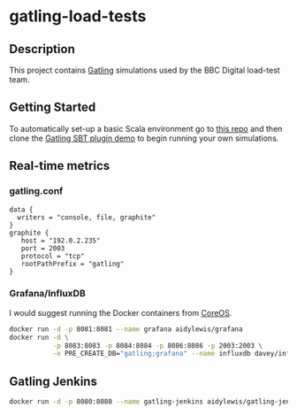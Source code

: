 gatling-load-tests 
==================

## Description

This project contains [Gatling](http://gatling.io/#/) simulations used 
by the BBC Digital load-test team. 

## Getting Started

To automatically set-up a basic Scala environment go to [this repo](https://github.com/aidylewis/basic-scala-env) and then
clone the [Gatling SBT plugin demo](https://github.com/gatling/gatling-sbt-plugin-demo) to begin running your own simulations. 
## Real-time metrics
### gatling.conf
```
data {
  writers = "console, file, graphite"
}
graphite {
   host = "192.0.2.235" 
   port = 2003
   protocol = "tcp"
   rootPathPrefix = "gatling"
}
```

### Grafana/InfluxDB

I would suggest running the Docker containers from [CoreOS](https://coreos.com/). 

```bash
docker run -d -p 8081:8081 --name grafana aidylewis/grafana
docker run -d \
           -p 8083:8083 -p 8084:8084 -p 8086:8086 -p 2003:2003 \
           -e PRE_CREATE_DB="gatling;grafana" --name influxdb davey/influxdb:latest
```

## Gatling Jenkins 
```bash 
docker run -d -p 8080:8080 --name gatling-jenkins aidylewis/gatling-jenkins
```
